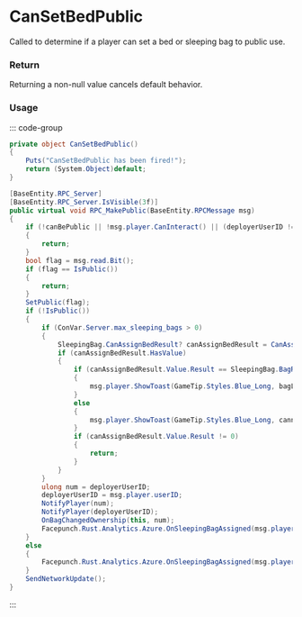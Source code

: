 <Badge type="danger" text="Carbon Compatible"/><Badge type="warning" text="Oxide Compatible"/>
# CanSetBedPublic
Called to determine if a player can set a bed or sleeping bag to public use.
### Return
Returning a non-null value cancels default behavior.

### Usage
::: code-group
```csharp [Example]
private object CanSetBedPublic()
{
	Puts("CanSetBedPublic has been fired!");
	return (System.Object)default;
}
```
```csharp [Source — Assembly-CSharp @ SleepingBag]
[BaseEntity.RPC_Server]
[BaseEntity.RPC_Server.IsVisible(3f)]
public virtual void RPC_MakePublic(BaseEntity.RPCMessage msg)
{
	if (!canBePublic || !msg.player.CanInteract() || (deployerUserID != (ulong)msg.player.userID && !msg.player.CanBuild()))
	{
		return;
	}
	bool flag = msg.read.Bit();
	if (flag == IsPublic())
	{
		return;
	}
	SetPublic(flag);
	if (!IsPublic())
	{
		if (ConVar.Server.max_sleeping_bags > 0)
		{
			SleepingBag.CanAssignBedResult? canAssignBedResult = CanAssignBed(msg.player, this, msg.player.userID, 1, 0, this);
			if (canAssignBedResult.HasValue)
			{
				if (canAssignBedResult.Value.Result == SleepingBag.BagResultType.Ok)
				{
					msg.player.ShowToast(GameTip.Styles.Blue_Long, bagLimitPhrase, false, canAssignBedResult.Value.Count.ToString(), canAssignBedResult.Value.Max.ToString());
				}
				else
				{
					msg.player.ShowToast(GameTip.Styles.Blue_Long, cannotMakeBedPhrase, false, canAssignBedResult.Value.Count.ToString(), canAssignBedResult.Value.Max.ToString());
				}
				if (canAssignBedResult.Value.Result != 0)
				{
					return;
				}
			}
		}
		ulong num = deployerUserID;
		deployerUserID = msg.player.userID;
		NotifyPlayer(num);
		NotifyPlayer(deployerUserID);
		OnBagChangedOwnership(this, num);
		Facepunch.Rust.Analytics.Azure.OnSleepingBagAssigned(msg.player, this, deployerUserID = msg.player.userID);
	}
	else
	{
		Facepunch.Rust.Analytics.Azure.OnSleepingBagAssigned(msg.player, this, 0uL);
	}
	SendNetworkUpdate();
}

```
:::
